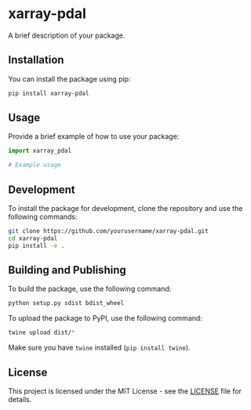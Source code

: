 # xarray-pdal

A brief description of your package.

## Installation

You can install the package using pip:

```sh
pip install xarray-pdal
```

## Usage

Provide a brief example of how to use your package:

```python
import xarray_pdal

# Example usage
```

## Development

To install the package for development, clone the repository and use the following commands:

```sh
git clone https://github.com/yourusername/xarray-pdal.git
cd xarray-pdal
pip install -e .
```

## Building and Publishing

To build the package, use the following command:

```sh
python setup.py sdist bdist_wheel
```

To upload the package to PyPI, use the following command:

```sh
twine upload dist/*
```

Make sure you have `twine` installed (`pip install twine`).

## License

This project is licensed under the MIT License - see the [LICENSE](LICENSE) file for details.

